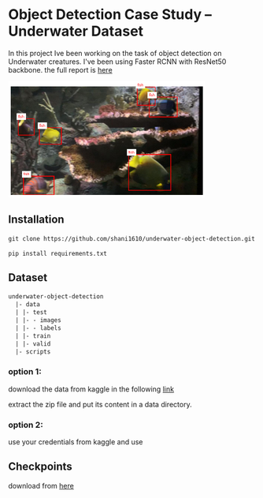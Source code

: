 # Object Detection Case Study – Underwater Dataset

In this project Ive been working on the task of object detection on Underwater creatures.
I've been using Faster RCNN with ResNet50 backbone. 
the full report is [here](https://github.com/shani1610/underwater-object-detection/tree/main/report) 

<img src="./report/assets/data_sample1.png" alt="drawing" width="400"/>

## Installation

```
git clone https://github.com/shani1610/underwater-object-detection.git
```
```
pip install requirements.txt
```

## Dataset

```
underwater-object-detection
  |- data
  | |- test
  | |- - images
  | |- - labels
  | |- train
  | |- valid
  |- scripts
```

### option 1:

download the data from kaggle in the following [link](https://www.kaggle.com/datasets/slavkoprytula/aquarium-data-cots)

extract the zip file and put its content in a data directory.

### option 2:

use your credentials from kaggle and use 

## Checkpoints

download from [here](https://www.dropbox.com/scl/fo/56nxq2px1pie7yiuu2cgu/AJrBZE0-ZeFG96e8VuOVAE0?rlkey=j7n706cq2jdpoykhacmyk22do&st=49vxi0ip&dl=0)
